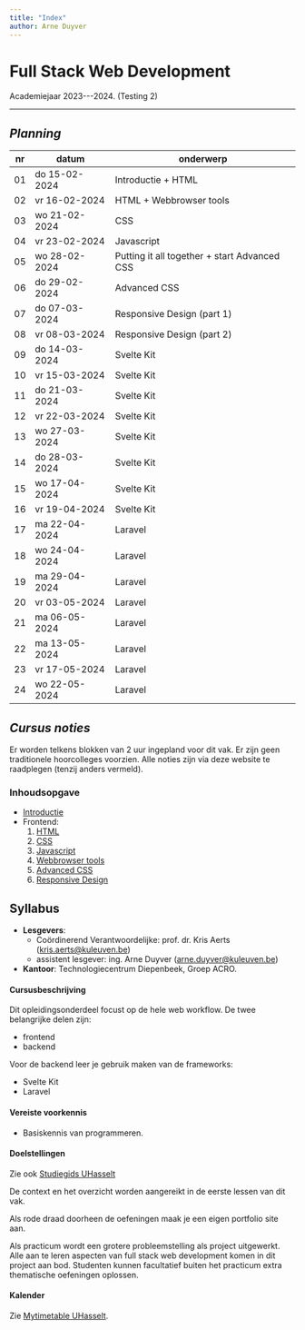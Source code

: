 ```yaml
---
title: "Index"
author: Arne Duyver
---
```


# Full Stack Web Development

Academiejaar 2023---2024. (Testing 2)

---

## _Planning_

| nr  | datum         | onderwerp                 |
|-----|---------------|---------------------------|
| 01  | do 15-02-2024 | Introductie + HTML
| 02  | vr 16-02-2024 | HTML + Webbrowser tools
| 03  | wo 21-02-2024 | CSS
| 04  | vr 23-02-2024 | Javascript
| 05  | wo 28-02-2024 | Putting it all together + start Advanced CSS
| 06  | do 29-02-2024 | Advanced CSS
| 07  | do 07-03-2024 | Responsive Design (part 1)
| 08  | vr 08-03-2024 | Responsive Design (part 2)
| 09  | do 14-03-2024 | Svelte Kit
| 10  | vr 15-03-2024 | Svelte Kit
| 11  | do 21-03-2024 | Svelte Kit
| 12  | vr 22-03-2024 | Svelte Kit
| 13  | wo 27-03-2024 | Svelte Kit
| 14  | do 28-03-2024 | Svelte Kit
| 15  | wo 17-04-2024 | Svelte Kit
| 16  | vr 19-04-2024 | Svelte Kit
| 17  | ma 22-04-2024 | Laravel
| 18  | wo 24-04-2024 | Laravel
| 19  | ma 29-04-2024 | Laravel
| 20  | vr 03-05-2024 | Laravel
| 21  | ma 06-05-2024 | Laravel
| 22  | ma 13-05-2024 | Laravel
| 23  | vr 17-05-2024 | Laravel
| 24  | wo 22-05-2024 | Laravel

## _Cursus noties_

Er worden telkens blokken van 2 uur ingepland voor dit vak. Er zijn geen traditionele hoorcolleges voorzien. Alle noties zijn via deze website te raadplegen (tenzij anders vermeld).

### Inhoudsopgave

- [Introductie](/introductie)
- Frontend:
    1. [HTML](/frontend/html_basics/) 
    2. [CSS](/frontend/css_basics/)
    3. [Javascript](/frontend/javascript_basics/)
    4. [Webbrowser tools](/frontend/webbrowser_tools/)
    5. [Advanced CSS](/frontend/css_advanced/)
    6. [Responsive Design](/frontend/responsive_design)
    

## Syllabus

- **Lesgevers**:
    + Coördinerend Verantwoordelijke: prof. dr. Kris Aerts ([kris.aerts@kuleuven.be](mailto:kris.aerts@kuleuven.be))
    + assistent lesgever: ing. Arne Duyver ([arne.duyver@kuleuven.be](mailto:arne.duyver@kuleuven.be))
- **Kantoor**: Technologiecentrum Diepenbeek, Groep ACRO. 


#### Cursusbeschrijving

Dit opleidingsonderdeel focust op de hele web workflow. De twee belangrijke delen zijn:

- frontend
- backend

Voor de backend leer je gebruik maken van de frameworks:

- Svelte Kit
- Laravel

#### Vereiste voorkennis

- Basiskennis van programmeren.

#### Doelstellingen

Zie ook [Studiegids UHasselt](https://studiegidswww.uhasselt.be/opleidingsonderdeel.aspx?a=2023&i=4891)
    
De context en het overzicht worden aangereikt in de eerste lessen van dit vak.

Als rode draad doorheen de oefeningen maak je een eigen portfolio site aan.

Als practicum wordt een grotere probleemstelling als project uitgewerkt. Alle aan te leren aspecten van full stack web development komen in dit project aan bod. Studenten kunnen facultatief buiten het practicum extra thematische oefeningen oplossen.


#### Kalender

Zie [Mytimetable UHasselt](https://mytimetable.uhasselt.be/).
